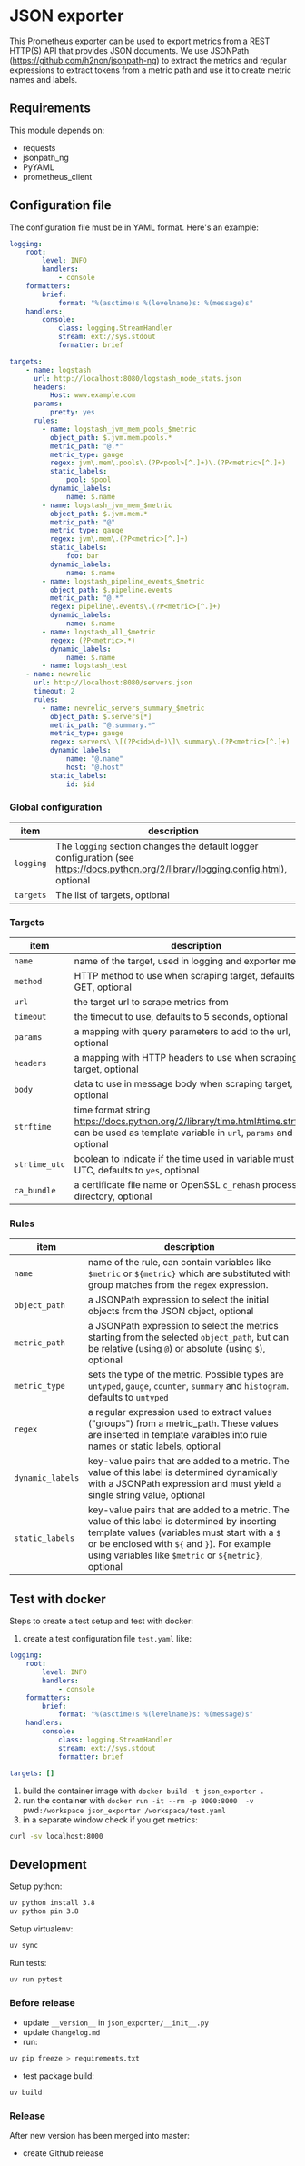 # JSON exporter
This Prometheus exporter can be used to export metrics from a REST HTTP(S) API
that provides JSON documents. We use JSONPath (https://github.com/h2non/jsonpath-ng) to extract the metrics and
regular expressions to extract tokens from a metric path and use it to create
metric names and labels.

## Requirements
This module depends on:
 * requests
 * jsonpath_ng
 * PyYAML
 * prometheus_client

## Configuration file
The configuration file must be in YAML format. Here's an example:
```yaml
logging:
    root:
        level: INFO
        handlers:
            - console
    formatters:
        brief:
            format: "%(asctime)s %(levelname)s: %(message)s"
    handlers:
        console:
            class: logging.StreamHandler
            stream: ext://sys.stdout
            formatter: brief

targets:
    - name: logstash
      url: http://localhost:8080/logstash_node_stats.json
      headers:
          Host: www.example.com
      params:
          pretty: yes
      rules:
        - name: logstash_jvm_mem_pools_$metric
          object_path: $.jvm.mem.pools.*
          metric_path: "@.*"
          metric_type: gauge
          regex: jvm\.mem\.pools\.(?P<pool>[^.]+)\.(?P<metric>[^.]+)
          static_labels:
              pool: $pool
          dynamic_labels:
              name: $.name
        - name: logstash_jvm_mem_$metric
          object_path: $.jvm.mem.*
          metric_path: "@"
          metric_type: gauge
          regex: jvm\.mem\.(?P<metric>[^.]+)
          static_labels:
              foo: bar
          dynamic_labels:
              name: $.name
        - name: logstash_pipeline_events_$metric
          object_path: $.pipeline.events
          metric_path: "@.*"
          regex: pipeline\.events\.(?P<metric>[^.]+)
          dynamic_labels:
              name: $.name
        - name: logstash_all_$metric
          regex: (?P<metric>.*)
          dynamic_labels:
              name: $.name
        - name: logstash_test
    - name: newrelic
      url: http://localhost:8080/servers.json
      timeout: 2
      rules:
        - name: newrelic_servers_summary_$metric
          object_path: $.servers[*]
          metric_path: "@.summary.*"
          metric_type: gauge
          regex: servers\.\[(?P<id>\d+)\]\.summary\.(?P<metric>[^.]+)
          dynamic_labels:
              name: "@.name"
              host: "@.host"
          static_labels:
              id: $id
```

### Global configuration
| item | description |
|------|-------------|
| `logging` | The `logging` section changes the default logger configuration (see https://docs.python.org/2/library/logging.config.html), optional |
| `targets` | The list of targets, optional |

### Targets
| item | description |
|------|-------------|
| `name` | name of the target, used in logging and exporter metrics |
| `method` | HTTP method to use when scraping target, defaults to GET, optional |
| `url` | the target url to scrape metrics from |
| `timeout` | the timeout to use, defaults to 5 seconds, optional |
| `params` | a mapping with query parameters to add to the url, optional |
| `headers` | a mapping with HTTP headers to use when scraping target, optional |
| `body` | data to use in message body when scraping target, optional |
| `strftime` | time format string https://docs.python.org/2/library/time.html#time.strftime, can be used as template variable in `url`, `params` and `body`, optional |
| `strtime_utc` | boolean to indicate if the time used in variable must be in UTC, defaults to `yes`, optional |
| `ca_bundle` | a certificate file name or OpenSSL `c_rehash` processed directory, optional |

### Rules
| item | description |
|------|-------------|
| `name` | name of the rule, can contain variables like `$metric` or `${metric}` which are substituted with group matches from the `regex` expression. |
| `object_path` | a JSONPath expression to select the initial objects from the JSON object, optional |
| `metric_path` | a JSONPath expression to select the metrics starting from the selected `object_path`, but can be relative (using `@`) or absolute (using `$`), optional |
| `metric_type` | sets the type of the metric. Possible types are `untyped`, `gauge`, `counter`, `summary` and `histogram`. defaults to `untyped` |
| `regex` | a regular expression used to extract values ("groups") from a metric_path. These values are inserted in template varaibles into rule names or static labels, optional |
| `dynamic_labels` | key-value pairs that are added to a metric. The value of this label is determined dynamically with a JSONPath expression and must yield a single string value, optional |
| `static_labels` | key-value pairs that are added to a metric. The value of this label is determined by inserting template values (variables must start with a `$` or be enclosed with `${` and `}`). For example using variables like `$metric` or `${metric}`, optional |

## Test with docker
Steps to create a test setup and test with docker:
1. create a test configuration file `test.yaml` like:
```yaml
logging:
    root:
        level: INFO
        handlers:
            - console
    formatters:
        brief:
            format: "%(asctime)s %(levelname)s: %(message)s"
    handlers:
        console:
            class: logging.StreamHandler
            stream: ext://sys.stdout
            formatter: brief

targets: []
```
1. build the container image with `docker build -t json_exporter .`
1. run the container with `docker run -it --rm -p 8000:8000  -v `pwd`:/workspace json_exporter /workspace/test.yaml`
1. in a separate window check if you get metrics:
```bash
curl -sv localhost:8000
```
## Development
Setup python:
```bash
uv python install 3.8
uv python pin 3.8
```
Setup virtualenv:
```bash
uv sync
```
Run tests:
```bash
uv run pytest
```
### Before release
* update `__version__` in `json_exporter/__init__.py`
* update `Changelog.md`
* run:
```bash
uv pip freeze > requirements.txt
```
* test package build:
```bash
uv build
```
### Release
After new version has been merged into master:
* create Github release
